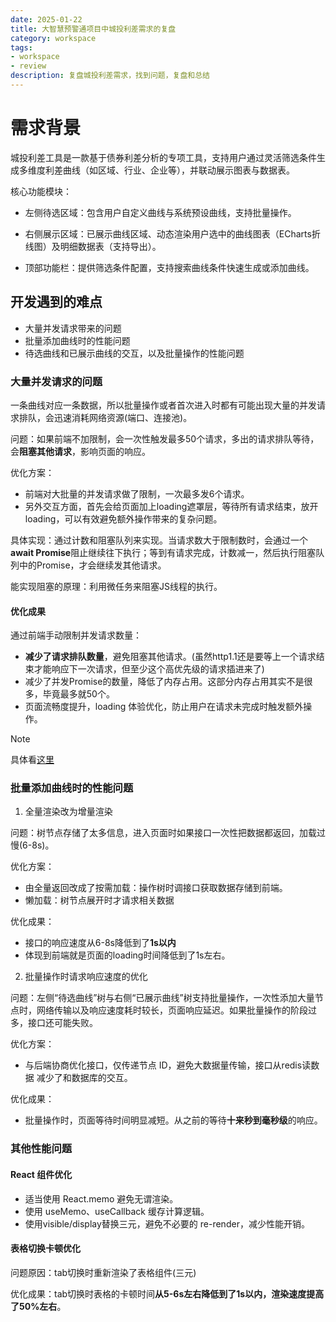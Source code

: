 ```yaml
---
date: 2025-01-22
title: 大智慧预警通项目中城投利差需求的复盘
category: workspace
tags:
- workspace
- review
description: 复盘城投利差需求，找到问题，复盘和总结
---
```


# 需求背景

城投利差工具是一款基于债券利差分析的专项工具，支持用户通过灵活筛选条件生成多维度利差曲线（如区域、行业、企业等），并联动展示图表与数据表。

核心功能模块：

- 左侧待选区域：包含用户自定义曲线与系统预设曲线，支持批量操作。

- 右侧展示区域：已展示曲线区域、动态渲染用户选中的曲线图表（ECharts折线图）及明细数据表（支持导出）。

- 顶部功能栏：提供筛选条件配置，支持搜索曲线条件快速生成或添加曲线。

## 开发遇到的难点

- 大量并发请求带来的问题
- 批量添加曲线时的性能问题
- 待选曲线和已展示曲线的交互，以及批量操作的性能问题

### 大量并发请求的问题

一条曲线对应一条数据，所以批量操作或者首次进入时都有可能出现大量的并发请求排队，会迅速消耗网络资源(端口、连接池)。

问题：如果前端不加限制，会一次性触发最多50个请求，多出的请求排队等待，会**阻塞其他请求**，影响页面的响应。

优化方案：
- 前端对大批量的并发请求做了限制，一次最多发6个请求。
- 另外交互方面，首先会给页面加上loading遮罩层，等待所有请求结束，放开loading，可以有效避免额外操作带来的复杂问题。

具体实现：通过计数和阻塞队列来实现。当请求数大于限制数时，会通过一个**await Promise**阻止继续往下执行；等到有请求完成，计数减一，然后执行阻塞队列中的Promise，才会继续发其他请求。

能实现阻塞的原理：利用微任务来阻塞JS线程的执行。

#### 优化成果

通过前端手动限制并发请求数量：

- **减少了请求排队数量**，避免阻塞其他请求。(虽然http1.1还是要等上一个请求结束才能响应下一次请求，但至少这个高优先级的请求插进来了)
- 减少了并发Promise的数量，降低了内存占用。这部分内存占用其实不是很多，毕竟最多就50个。
- 页面流畅度提升，loading 体验优化，防止用户在请求未完成时触发额外操作。

> [!NOTE]
> 具体看[这里](/posts/frontend/solutions/requestLimit)

### 批量添加曲线时的性能问题

1. 全量渲染改为增量渲染

问题：树节点存储了太多信息，进入页面时如果接口一次性把数据都返回，加载过慢(6-8s)。

优化方案：
- 由全量返回改成了按需加载：操作树时调接口获取数据存储到前端。
- 懒加载：树节点展开时才请求相关数据

优化成果：
- 接口的响应速度从6-8s降低到了**1s以内**
- 体现到前端就是页面的loading时间降低到了1s左右。

2. 批量操作时请求响应速度的优化

问题：左侧“待选曲线”树与右侧“已展示曲线”树支持批量操作，一次性添加大量节点时，网络传输以及响应速度耗时较长，页面响应延迟。如果批量操作的阶段过多，接口还可能失败。

优化方案：
- 与后端协商优化接口，仅传递节点 ID，避免大数据量传输，接口从redis读数据 减少了和数据库的交互。

优化成果：
- 批量操作时，页面等待时间明显减短。从之前的等待**十来秒到毫秒级**的响应。

### 其他性能问题

#### React 组件优化
- 适当使用 React.memo 避免无谓渲染。
- 使用 useMemo、useCallback 缓存计算逻辑。
- 使用visible/display替换三元，避免不必要的 re-render，减少性能开销。

#### 表格切换卡顿优化

问题原因：tab切换时重新渲染了表格组件(三元)

优化成果：tab切换时表格的卡顿时间**从5-6s左右降低到了1s以内，渲染速度提高了50%左右**。
